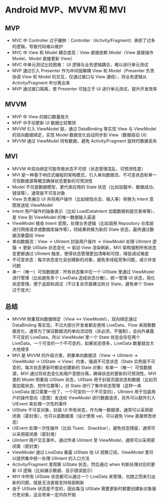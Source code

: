 # Android MVP、MVVM 和 MVI

## MVP
- MVC 中 Controller 过于臃肿：Controller（Activity/Fragment）承担了过多的逻辑，导致代码难以维护
- MVC 中 View 和 Model 耦合度高：View 直接依赖 Model（View 直接操作 Model，Model 直接更新 View）
- MVC 中单元测试比较困难： UI 逻辑与业务逻辑耦合，难以进行单元测试
- MVP 通过引入 Presenter 作为中间层解耦 View 和 Model（Presenter 负责协调 View 和 Model 的交互，仅通过接口与 View 通信），将业务逻辑从 Activity/Fragment 中分离出来
- MVP 通过接口隔离，使 Presenter 可独立于 UI 进行单元测试，提升开发效率

## MVVM
- MVP 中 View 的接口数量庞大
- MVP 中手动更新 UI 数据比较繁琐
- MVVM 引入 ViewModel 层，通过 DataBinding 等实现 View 与 ViewModel 的双向数据绑定，实现 Model 数据变化自动同步到 View（数据驱动 UI）
- MVVM 通过 ViewModel 持有数据，避免 Activity/Fragment 旋转时数据丢失

## MVI
- MVVM 中双向绑定可能导致状态不可控（状态管理混乱、可预测性差）
- MVI 是一种基于响应式编程的架构模式，引入单向数据流、不可变状态和单一可信数据源等概念确保状态更新的可预测性
- Model 不仅是数据模型，更代表应用的 State 状态（比如加载中、数据成功、错误等），通常是不可变对象
- View 负责展示 UI 并将用户操作（比如按钮点击、输入等）转换为 Intent 意图发送给 ViewModel
- Intent 用户操作的抽象表示（比如 LoadDataIntent 加载数据和提交表单等），是 View 到 ViewModel 的唯一数据输入渠道
- ViewModel 接收 Intent 意图，处理业务逻辑（比如调用 Repository 仓库层进行网络请求或数据库操作等），将结果转换为新的 State 状态，最终通过数据流暴露给 View
- 单向数据流：View -> UIIntent 封装用户操作 -> ViewModel 处理 UIIntent 逻辑 -> 更新 UIState 状态变化 -> 驱动 View 渲染刷新，MVI 架构强制所有状态变更都通过 UIIntent 触发，使得状态管理更加清晰和可控，降低调试难度
- 不可变状态：每次状态变化会创建新的对象，避免多线程竞争问题，减少并发问题
- 单一（唯一）可信数据源：所有状态集中在一个 UIState 里通过 ViewModel 进行管理（比如避免多个 LiveData 造成状态分散），统一管理 UI 状态，简化状态管理，便于追踪和调试（不过复杂页面建议拆分 State，避免单个 State 过于庞大）

## 总结
- MVVM 侧重双向数据绑定（View <-> ViewModel），双向绑定通过 DataBinding 等实现，不过大部分开发者都会使用 LiveData、Flow 来观察数据变化，通常为了保证数据流的单向流动性（非必须，不强制），会向外暴露不可变的 LiveData，所以 ViewModel 里一个 State 状态会存在两个 LiveData，一个可变的一个不可变的，如果状态很多，LiveData 数量就会大大地增多
- MVI 是 MVVM 的升级方案，侧重单向数据流（View -> UIIntent -> ViewModel -> UIState -> View）约束，强调不可变状态（State 实例是不可变的，每次状态更新时都会创建新的 State 对象）和单一（唯一）可信数据源，MVI 通过将状态变化和用户意图分离，确保状态的更新的可预测性，MVI 里的 Model 侧重指 UIState 状态，UIState 用于封装页面状态和数据（比如页面加载状态、控件位置等），对 State 进行了集中状态管理（这样一来 LiveData 就只需要一份了，一个可变的一个不可变的），UIIntent 用于包装用户的操作意向（意图）发送给 ViewModel 进行数据请求，另外可以额外引入 UIEvent 来处理一次性的事件
- UIState​ 不可变对象，封装 UI 所有状态，作为唯一数据源，通常可以采用密闭类（密封类），也可以是数据类（设计使用 val，可以避免 View 直接修改状态）
- UIEvent 处理一次性操作（比如 Toast、Snackbar），避免状态残留，通常可以采用密闭类（密封类）
- UIIntent 用户交互事件，通过传递 UiIntent 至 ViewModel，通常可以采用密闭类（密封类）
- ViewModel 通过 LiveData 暴露 UIState 给 UI 观察订阅，ViewModel 里可以提供集中统一处理 UIIntent 的入口方法
- Activity/Fragment 里观察 UiState 状态，然后通过 when 判断处理对应的更新 UI 逻辑（比如展示数据、显示错误提示）
- MVI 中所有 UIState 状态都可以通过一个 LiveData 来管理，也随之而来引出新的问题，就是无法直接支持局部刷新
- 由于 UIState 状态是不变的，因此每当 UIState 需要更新时都要创建新对象替代老对象，这会带来一定内存开销